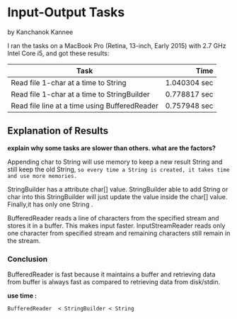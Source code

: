 # Input-Output Tasks
by Kanchanok Kannee

I ran the tasks on a MacBook Pro (Retina, 13-inch, Early 2015) with 2.7 GHz Intel Core i5, and got these results:

Task                                          | Time
----------------------------------------------|-------:
Read file 1-char at a time to String          |  1.040304 sec
Read file 1-char at a time to StringBuilder   |  0.778817 sec
Read file line at a time using BufferedReader |  0.757948 sec                                  

## Explanation of Results

**explain why some tasks are slower than others.  what are the factors?**

Appending char to String will use memory to keep a new result String and still keep the old String, ``so every time a String is created, it takes time and use more memories.``


StringBuilder has a attribute char[] value. StringBuilder able to add String or char into this StringBuilder will just update the value inside the char[] value. Finally,it has only one String .

BufferedReader reads a line of characters from the specified stream and stores it in a buffer. This makes input faster.
InputStreamReader reads only one character from specified stream and remaining characters still remain in the stream.

### Conclusion
 
BufferedReader is fast because it maintains a buffer and retrieving data from buffer is always fast as compared to retrieving data from disk/stdin.

**use time :**
``` 
BufferedReader  < StringBuilder < String
```

